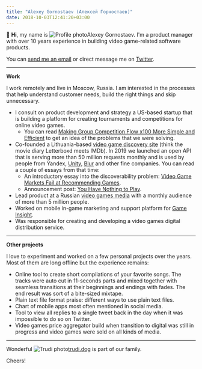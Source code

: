 ```yaml
---
title: "Alexey Gornostaev (Алексей Горностаев)"
date: 2018-10-03T12:41:20+03:00
---
```


👋 __Hi__, my name is ![Profile photo](/img/profile-photo.jpg)Alexey Gornostaev. I'm a product manager with over 10 years experience in building video game-related software products. 

You can [send me an email](mailto:me@alexey.is) or direct message me on [Twitter](https://twitter.com/#!/accujazz).

---

__Work__

I work remotely and live in Moscow, Russia. I am interested in the processes that help understand customer needs,  build the right things and skip unnecessary.

- I consult on product development and strategy a US-based startup that is building a platform for creating tournaments and competitions for online video games.
	- You can read [Making Group Competition Flow x100 More Simple and Efficient](/posts/making-group-competition-flow-x100-more-simple-and-efficient/) to get an idea of the problems that we were solving.
- Co-founded a Lithuania-based [video game discovery site](https://rawg.io/) (think the movie diary Letterboxd meets IMDb). In 2019 we launched an open API that is serving more than 50 million requests monthly and is used by people from Yandex, [Unity](https://unity.com), [Blur](http://www.blur.com) and other fine companies. You can read a couple of essays from that time: 
	- An introductory essay into the discoverability problem: [Video Game Markets Fail at Recommending Games](/posts/video-game-markets-fail-at-recommending-games/).
	- Announcement post: [You Have Nothing to Play](/posts/you-have-nothing-to-play/).
- Lead product at a Russian [video games media](https://kanobu.ru/) with a monthly audience of more than 5 million people.
- Worked on mobile in-game marketing and support platform for [Game Insight](https://www.game-insight.com/en).
- Was responsible for creating and developing a video games digital distribution service.

---

__Other projects__

I love to experiment and worked on a few personal projects over the years. Most of them are long offline but the experience remains:

- Online tool to create short compilations of your favorite songs. The tracks were auto cut in 11-seconds parts and mixed together with seamless transitions at their beginnings and endings with fades. The end result was sort of a bite-sized mixtape.
- Plain text file format praise: different ways to use plain text files.
- Chart of mobile apps most often mentioned in social media.
- Tool to view all replies to a single tweet back in the day when it was impossible to do so on Twitter.
- Video games price aggregator build when transition to digital was still in progress and video games were sold on all kinds of media.

---

Wonderful ![Trudi photo](/img/trudi.jpg)[trudi.dog](http://trudi.dog) is part of our family.

Cheers!
